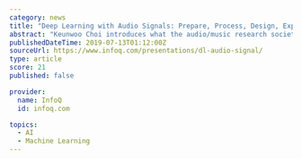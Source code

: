 ```yaml
---
category: news
title: "Deep Learning with Audio Signals: Prepare, Process, Design, Expect"
abstract: "Keunwoo Choi introduces what the audio/music research societies have discovered while playing with deep learning when it comes to audio classification and regression. Keunwoo Choi is currently a Research Scientist at Spotify working with deep learning."
publishedDateTime: 2019-07-13T01:12:00Z
sourceUrl: https://www.infoq.com/presentations/dl-audio-signal/
type: article
score: 21
published: false

provider:
  name: InfoQ
  id: infoq.com

topics:
  - AI
  - Machine Learning
---
```


